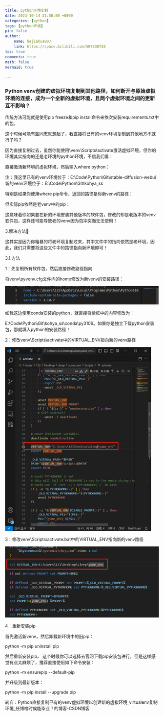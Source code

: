```yaml
---
title: python环境复制
date: 2023-10-14 21:50:00 +0800
categories: [python]
tags: [python环境]
pin: false
author: 
    name: hejiahua007
    link: https://space.bilibili.com/507838758
toc: true
comments: true
math: false
mermaid: true

---
```


### Python venv创建的虚拟环境复制到其他路径，如何断开与原始虚拟环境的连接，成为一个全新的虚拟环境，且两个虚拟环境之间的更新互不影响？

传统方法可能就是使用pip freeze和pip install命令来依次安装requirements.txt中的包。

这个时候可能有些同志就想起了，我直接将已有的venv环境复制到其他地方不就行了吗？

因为直接复制过去，虽然你能使用\venv\Scripts\activate激活虚拟环境，但你的环境其实指向的还是老环境的python环境，不信我们看：

直接激活新环境的虚拟环境，然后输入where python：

注：我这里已有的venv环境位于：E:\Code\Python\Git\stable-diffusion-webui
新的venv环境位于：E:\Code\Python\Git\kohya_ss

特别是如果你使用where pip命令，返回的路径是你新venv的路径：

但实际pip依然是老venv中的pip：

这意味着你如果要在新的环境安装其他版本的软件包，修改的却是老版本的venv软件包，这样还可能导致老的venv因为包冲突而无法使用！

3.解决方法🐡

这其实是因为你粗暴的将老环境复制过来，其中文件中的指向依然是老环境，因此，我们只需要将这些文件中的路径指向新环境即可！

3.1.方法

1：先复制所有软件包，然后直接修改路径指向

将venv\pyvenv.cfg文件内的home修改为新venv的安装路径：

![image](../assets/blog_res/2023-10-14-pythonvenv/image.png)

如我这边使用conda安装的python，就直接将紫框中的内容修改为：

E:\Code\Python\Git\kohya_ss\conda\py3106。如果你是独立下载python安装包，那就填入python的安装路径！

2：修改venv\Scripts\activate中的VIRTUAL_ENV指向新的venv路径

![image-1](../assets/blog_res/2023-10-14-pythonvenv/image-1.png)

3：修改venv\Scripts\activate.bat中的VIRTUAL_ENV指向新的venv路径

![image-2](../assets/blog_res/2023-10-14-pythonvenv/image-2.png)

4：重新安装pip

首先激活新venv，然后卸载新环境中的旧pip：

python -m pip uninstall pip

然后重新安装pip， 这个时候你可以选择去官网下载pip安装包进行，但是这样感觉有点太麻烦了，推荐直接使用如下命令安装：

python -m ensurepip --default-pip

并升级到最新版本：

python -m pip install --upgrade pip

转自：Python直接复制已有的venv虚拟环境以创建新的虚拟环境_virtualenv复制环境_任博啥时候能毕业？的博客-CSDN博客

